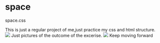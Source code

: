 # space
space.css

This is just a regular project of me,just practice my css and html structure.
![](2018-11-05(1).png)
Just pictures of the outcome  of the excerise.
![](2018-11-05.png)
Keep moving forward

